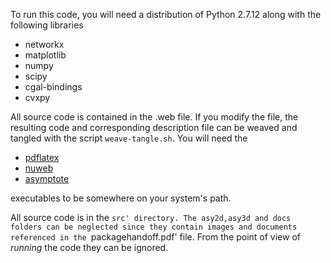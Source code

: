     
To run this code, you will need a distribution of Python 2.7.12 along 
with the following libraries

- networkx
- matplotlib
- numpy 
- scipy
- cgal-bindings
- cvxpy

All source code is contained in the .web file. If you modify the file, the 
resulting code and corresponding description file can be weaved and tangled 
with the script `weave-tangle.sh`. You will need the 

- [pdflatex](https://linux.die.net/man/1/pdflatex)
- [nuweb](http://nuweb.sourceforge.net/) 
- [asymptote](http://asymptote.sourceforge.net/) 
  
executables to be somewhere on your system's path. 

All source code is in the `src' directory. The asy2d,asy3d and docs
folders can be neglected since they contain images and documents 
referenced in the `packagehandoff.pdf' file. From the point of view of 
_running_ the code they can be ignored. 



